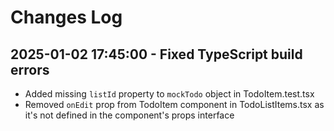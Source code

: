 # Changes Log

## 2025-01-02 17:45:00 - Fixed TypeScript build errors
- Added missing `listId` property to `mockTodo` object in TodoItem.test.tsx
- Removed `onEdit` prop from TodoItem component in TodoListItems.tsx as it's not defined in the component's props interface